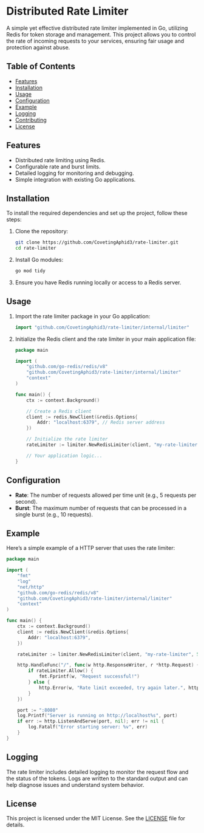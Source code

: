 
# Distributed Rate Limiter

A simple yet effective distributed rate limiter implemented in Go, utilizing Redis for token storage and management. This project allows you to control the rate of incoming requests to your services, ensuring fair usage and protection against abuse.

## Table of Contents

- [Features](#features)
- [Installation](#installation)
- [Usage](#usage)
- [Configuration](#configuration)
- [Example](#example)
- [Logging](#logging)
- [Contributing](#contributing)
- [License](#license)

## Features

- Distributed rate limiting using Redis.
- Configurable rate and burst limits.
- Detailed logging for monitoring and debugging.
- Simple integration with existing Go applications.

## Installation

To install the required dependencies and set up the project, follow these steps:

1. Clone the repository:

   ```bash
   git clone https://github.com/CovetingAphid3/rate-limiter.git
   cd rate-limiter
   ```

2. Install Go modules:

   ```bash
   go mod tidy
   ```

3. Ensure you have Redis running locally or access to a Redis server.

## Usage

1. Import the rate limiter package in your Go application:

   ```go
   import "github.com/CovetingAphid3/rate-limiter/internal/limiter"
   ```

2. Initialize the Redis client and the rate limiter in your main application file:

   ```go
   package main

   import (
       "github.com/go-redis/redis/v8"
       "github.com/CovetingAphid3/rate-limiter/internal/limiter"
       "context"
   )

   func main() {
       ctx := context.Background()

       // Create a Redis client
       client := redis.NewClient(&redis.Options{
           Addr: "localhost:6379", // Redis server address
       })

       // Initialize the rate limiter
       rateLimiter := limiter.NewRedisLimiter(client, "my-rate-limiter", 5, 10)

       // Your application logic...
   }
   ```

## Configuration

- **Rate**: The number of requests allowed per time unit (e.g., 5 requests per second).
- **Burst**: The maximum number of requests that can be processed in a single burst (e.g., 10 requests).

## Example

Here’s a simple example of a HTTP server that uses the rate limiter:

```go
package main

import (
    "fmt"
    "log"
    "net/http"
    "github.com/go-redis/redis/v8"
    "github.com/CovetingAphid3/rate-limiter/internal/limiter"
    "context"
)

func main() {
    ctx := context.Background()
    client := redis.NewClient(&redis.Options{
        Addr: "localhost:6379",
    })

    rateLimiter := limiter.NewRedisLimiter(client, "my-rate-limiter", 5, 10)

    http.HandleFunc("/", func(w http.ResponseWriter, r *http.Request) {
        if rateLimiter.Allow() {
            fmt.Fprintf(w, "Request successful!")
        } else {
            http.Error(w, "Rate limit exceeded, try again later.", http.StatusTooManyRequests)
        }
    })

    port := ":8080"
    log.Printf("Server is running on http://localhost%s", port)
    if err := http.ListenAndServe(port, nil); err != nil {
        log.Fatalf("Error starting server: %v", err)
    }
}
```

## Logging

The rate limiter includes detailed logging to monitor the request flow and the status of the tokens. Logs are written to the standard output and can help diagnose issues and understand system behavior.


## License

This project is licensed under the MIT License. See the [LICENSE](LICENSE) file for details.

```

